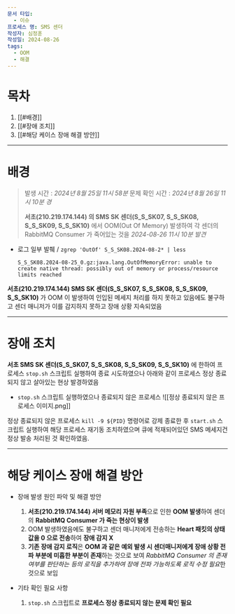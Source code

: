 ```yaml
---
문서 타입:
  - 이슈
프로세스 명: SMS 센더
작성자: 심정훈
작성일: 2024-08-26
tags:
  - OOM
  - 해결
---
```


# 목차

1. [[#배경]]
2. [[#장애 조치]]
3. [[#해당 케이스 장애 해결 방안]]

---
# 배경

> 발생 시간 : *2024년 8월 25일 11시 58분*
> 문제 확인 시간 : *2024년 8월 26일 11시 10분 경*
> 
>  **서초(210.219.174.144) 의 SMS SK 센더(S_S_SK07, S_S_SK08, S_S_SK09, S_S_SK10)** 에서 OOM(Out Of Memory) 발생하여 각 센더의 RabbitMQ Consumer 가 죽어있는 것을 *2024-08-26 11시 10분 발견*

- 로그 일부 발췌 / `zgrep 'OutOf' S_S_SK08.2024-08-2* | less`
	```log
	S_S_SK08.2024-08-25_0.gz:java.lang.OutOfMemoryError: unable to create native thread: possibly out of memory or process/resource limits reached
	```

**서초(210.219.174.144) SMS SK 센더(S_S_SK07, S_S_SK08, S_S_SK09, S_S_SK10)** 가 OOM 이 발생하여 인입된 메세지 처리를 하지 못하고 있음에도 불구하고 센더 매니저가 이를 감지하지 못하고 장애 상황 지속되었음

--- 

# 장애 조치 

**서초 SMS SK 센더(S_S_SK07, S_S_SK08, S_S_SK09, S_S_SK10)** 에 한하여 프로세스 `stop.sh` 스크립트 실행하여 종료 시도하였으나 아래와 같이 프로세스 정상 종료되지 않고 살아있는 현상 발경하였음

- `stop.sh` 스크립트 실행하였으나 종료되지 않은 프로세스
	![[정상 종료되지 않은 프로세스 이미지.png]]

정상 종료되지 않은 프로세스 `kill -9 ${PID}` 명령어로 강제 종료한 후 `start.sh` 스크립트 실행하여 해당 프로세스 재기동 조치하였으며 큐에 적재되어있던 SMS 메세지건 정상 발송 처리된 것 확인하였음.

---

# 해당 케이스 장애 해결 방안

- 장애 발생 원인 파악 및 해결 방안
	1. **서초(210.219.174.144) 서버 메모리 자원 부족**으로 인한 **OOM 발생**하여 센더의 **RabbitMQ Consumer 가 죽는 현상이 발생**
	2. OOM 발생하였음에도 불구하고 센더 매니저에게 전송하는 **Heart 패킷의 상태 값을 0 으로 전송**하여 **장애 감지 X**
	3. **기존 장애 감지 로직**은 **OOM 과 같은 예외 발생 시 센더매니저에게 장애 상황 전파 부분에 미흡한 부분이 존재**하는 것으로 보여 *RabbitMQ Consumer 의 존재 여부를 판단하는 등의 로직을 추가하여 장애 전파 가능하도록 로직 수정 필요*한 것으로 보임

- 기타 확인 필요 사항
	1. `stop.sh` 스크립트로 **프로세스 정상 종료되지 않는 문제 확인 필요**

